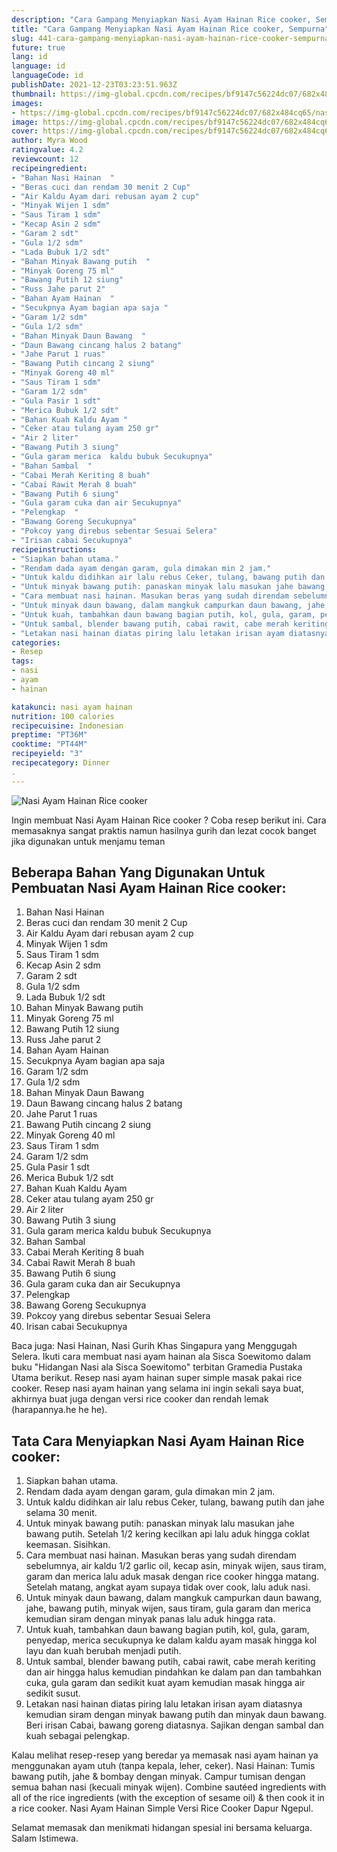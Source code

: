 ```yaml
---
description: "Cara Gampang Menyiapkan Nasi Ayam Hainan Rice cooker, Sempurna"
title: "Cara Gampang Menyiapkan Nasi Ayam Hainan Rice cooker, Sempurna"
slug: 441-cara-gampang-menyiapkan-nasi-ayam-hainan-rice-cooker-sempurna
future: true
lang: id
language: id
languageCode: id
publishDate: 2021-12-23T03:23:51.963Z 
thumbnail: https://img-global.cpcdn.com/recipes/bf9147c56224dc07/682x484cq65/nasi-ayam-hainan-rice-cooker-foto-resep-utama.png
images:
- https://img-global.cpcdn.com/recipes/bf9147c56224dc07/682x484cq65/nasi-ayam-hainan-rice-cooker-foto-resep-utama.png
image: https://img-global.cpcdn.com/recipes/bf9147c56224dc07/682x484cq65/nasi-ayam-hainan-rice-cooker-foto-resep-utama.png
cover: https://img-global.cpcdn.com/recipes/bf9147c56224dc07/682x484cq65/nasi-ayam-hainan-rice-cooker-foto-resep-utama.png
author: Myra Wood
ratingvalue: 4.2
reviewcount: 12
recipeingredient:
- "Bahan Nasi Hainan  "
- "Beras cuci dan rendam 30 menit 2 Cup"
- "Air Kaldu Ayam dari rebusan ayam 2 cup"
- "Minyak Wijen 1 sdm"
- "Saus Tiram 1 sdm"
- "Kecap Asin 2 sdm"
- "Garam 2 sdt"
- "Gula 1/2 sdm"
- "Lada Bubuk 1/2 sdt"
- "Bahan Minyak Bawang putih  "
- "Minyak Goreng 75 ml"
- "Bawang Putih 12 siung"
- "Russ Jahe parut 2"
- "Bahan Ayam Hainan  "
- "Secukpnya Ayam bagian apa saja "
- "Garam 1/2 sdm"
- "Gula 1/2 sdm"
- "Bahan Minyak Daun Bawang  "
- "Daun Bawang cincang halus 2 batang"
- "Jahe Parut 1 ruas"
- "Bawang Putih cincang 2 siung"
- "Minyak Goreng 40 ml"
- "Saus Tiram 1 sdm"
- "Garam 1/2 sdm"
- "Gula Pasir 1 sdt"
- "Merica Bubuk 1/2 sdt"
- "Bahan Kuah Kaldu Ayam "
- "Ceker atau tulang ayam 250 gr"
- "Air 2 liter"
- "Bawang Putih 3 siung"
- "Gula garam merica  kaldu bubuk Secukupnya"
- "Bahan Sambal  "
- "Cabai Merah Keriting 8 buah"
- "Cabai Rawit Merah 8 buah"
- "Bawang Putih 6 siung"
- "Gula garam cuka dan air Secukupnya"
- "Pelengkap  "
- "Bawang Goreng Secukupnya"
- "Pokcoy yang direbus sebentar Sesuai Selera"
- "Irisan cabai Secukupnya"
recipeinstructions:
- "Siapkan bahan utama."
- "Rendam dada ayam dengan garam, gula dimakan min 2 jam."
- "Untuk kaldu didihkan air lalu rebus Ceker, tulang, bawang putih dan jahe selama 30 menit."
- "Untuk minyak bawang putih: panaskan minyak lalu masukan jahe bawang putih. Setelah 1/2 kering kecilkan api lalu aduk hingga coklat keemasan. Sisihkan."
- "Cara membuat nasi hainan. Masukan beras yang sudah direndam sebelumnya, air kaldu 1/2 garlic oil, kecap asin, minyak wijen, saus tiram, garam dan merica lalu aduk masak dengan rice cooker hingga matang. Setelah matang, angkat ayam supaya tidak over cook, lalu aduk nasi."
- "Untuk minyak daun bawang, dalam mangkuk campurkan daun bawang, jahe, bawang putih, minyak wijen, saus tiram, gula garam dan merica kemudian siram dengan minyak panas lalu aduk hingga rata."
- "Untuk kuah, tambahkan daun bawang bagian putih, kol, gula, garam, penyedap, merica secukupnya ke dalam kaldu ayam masak hingga kol layu dan kuah berubah menjadi putih."
- "Untuk sambal, blender bawang putih, cabai rawit, cabe merah keriting dan air hingga halus kemudian pindahkan ke dalam pan dan tambahkan cuka, gula garam dan sedikit kuat ayam kemudian masak hingga air sedikit susut."
- "Letakan nasi hainan diatas piring lalu letakan irisan ayam diatasnya kemudian siram dengan minyak bawang putih dan minyak daun bawang. Beri irisan Cabai, bawang goreng diatasnya. Sajikan dengan sambal dan kuah sebagai pelengkap."
categories:
- Resep
tags:
- nasi
- ayam
- hainan

katakunci: nasi ayam hainan 
nutrition: 100 calories
recipecuisine: Indonesian
preptime: "PT36M"
cooktime: "PT44M"
recipeyield: "3"
recipecategory: Dinner
. 
---
```



![Nasi Ayam Hainan Rice cooker](https://img-global.cpcdn.com/recipes/bf9147c56224dc07/682x484cq65/nasi-ayam-hainan-rice-cooker-foto-resep-utama.png)

Ingin membuat Nasi Ayam Hainan Rice cooker ? Coba resep berikut ini. Cara memasaknya sangat praktis namun hasilnya gurih dan lezat cocok banget jika digunakan untuk menjamu teman

<!--inarticleads1-->

## Beberapa Bahan Yang Digunakan Untuk Pembuatan Nasi Ayam Hainan Rice cooker:

1. Bahan Nasi Hainan  
1. Beras cuci dan rendam 30 menit 2 Cup
1. Air Kaldu Ayam dari rebusan ayam 2 cup
1. Minyak Wijen 1 sdm
1. Saus Tiram 1 sdm
1. Kecap Asin 2 sdm
1. Garam 2 sdt
1. Gula 1/2 sdm
1. Lada Bubuk 1/2 sdt
1. Bahan Minyak Bawang putih  
1. Minyak Goreng 75 ml
1. Bawang Putih 12 siung
1. Russ Jahe parut 2
1. Bahan Ayam Hainan  
1. Secukpnya Ayam bagian apa saja 
1. Garam 1/2 sdm
1. Gula 1/2 sdm
1. Bahan Minyak Daun Bawang  
1. Daun Bawang cincang halus 2 batang
1. Jahe Parut 1 ruas
1. Bawang Putih cincang 2 siung
1. Minyak Goreng 40 ml
1. Saus Tiram 1 sdm
1. Garam 1/2 sdm
1. Gula Pasir 1 sdt
1. Merica Bubuk 1/2 sdt
1. Bahan Kuah Kaldu Ayam 
1. Ceker atau tulang ayam 250 gr
1. Air 2 liter
1. Bawang Putih 3 siung
1. Gula garam merica  kaldu bubuk Secukupnya
1. Bahan Sambal  
1. Cabai Merah Keriting 8 buah
1. Cabai Rawit Merah 8 buah
1. Bawang Putih 6 siung
1. Gula garam cuka dan air Secukupnya
1. Pelengkap  
1. Bawang Goreng Secukupnya
1. Pokcoy yang direbus sebentar Sesuai Selera
1. Irisan cabai Secukupnya

Baca juga: Nasi Hainan, Nasi Gurih Khas Singapura yang Menggugah Selera. Ikuti cara membuat nasi ayam hainan ala Sisca Soewitomo dalam buku &#34;Hidangan Nasi ala Sisca Soewitomo&#34; terbitan Gramedia Pustaka Utama berikut. Resep nasi ayam hainan super simple masak pakai rice cooker. Resep nasi ayam hainan yang selama ini ingin sekali saya buat, akhirnya buat juga dengan versi rice cooker dan rendah lemak (harapannya.he he he). 

<!--inarticleads2-->

## Tata Cara Menyiapkan Nasi Ayam Hainan Rice cooker:

1. Siapkan bahan utama.
1. Rendam dada ayam dengan garam, gula dimakan min 2 jam.
1. Untuk kaldu didihkan air lalu rebus Ceker, tulang, bawang putih dan jahe selama 30 menit.
1. Untuk minyak bawang putih: panaskan minyak lalu masukan jahe bawang putih. Setelah 1/2 kering kecilkan api lalu aduk hingga coklat keemasan. Sisihkan.
1. Cara membuat nasi hainan. Masukan beras yang sudah direndam sebelumnya, air kaldu 1/2 garlic oil, kecap asin, minyak wijen, saus tiram, garam dan merica lalu aduk masak dengan rice cooker hingga matang. Setelah matang, angkat ayam supaya tidak over cook, lalu aduk nasi.
1. Untuk minyak daun bawang, dalam mangkuk campurkan daun bawang, jahe, bawang putih, minyak wijen, saus tiram, gula garam dan merica kemudian siram dengan minyak panas lalu aduk hingga rata.
1. Untuk kuah, tambahkan daun bawang bagian putih, kol, gula, garam, penyedap, merica secukupnya ke dalam kaldu ayam masak hingga kol layu dan kuah berubah menjadi putih.
1. Untuk sambal, blender bawang putih, cabai rawit, cabe merah keriting dan air hingga halus kemudian pindahkan ke dalam pan dan tambahkan cuka, gula garam dan sedikit kuat ayam kemudian masak hingga air sedikit susut.
1. Letakan nasi hainan diatas piring lalu letakan irisan ayam diatasnya kemudian siram dengan minyak bawang putih dan minyak daun bawang. Beri irisan Cabai, bawang goreng diatasnya. Sajikan dengan sambal dan kuah sebagai pelengkap.


Kalau melihat resep-resep yang beredar ya memasak nasi ayam hainan ya menggunakan ayam utuh (tanpa kepala, leher, ceker). Nasi Hainan: Tumis bawang putih, jahe &amp; bombay dengan minyak. Campur tumisan dengan semua bahan nasi (kecuali minyak wijen). Combine sautéed ingredients with all of the rice ingredients (with the exception of sesame oil) &amp; then cook it in a rice cooker. Nasi Ayam Hainan Simple Versi Rice Cooker Dapur Ngepul. 

Selamat memasak dan menikmati hidangan spesial ini bersama keluarga. Salam Istimewa.
